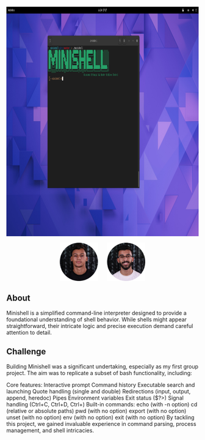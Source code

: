 <p align="center" >
<img src ="https://github.com/oussamaettaqui/Minishell/blob/main/pictures/run-minishell.png"  width='900px' height='600px'>
</p>
<p align="center">
  <img src ="https://github.com/oussamaettaqui/Minishell/blob/main/pictures/bchokri.png" width='100px' height='100px' >&nbsp;&nbsp;&nbsp;&nbsp;&nbsp;
  <img src ="https://github.com/oussamaettaqui/Minishell/blob/main/pictures/oettaqui.png" width='100px' height='100px'>
</p>

## About

Minishell is a simplified command-line interpreter designed to provide a foundational understanding of shell behavior. While shells might appear straightforward, their intricate logic and precise execution demand careful attention to detail.

## Challenge

Building Minishell was a significant undertaking, especially as my first group project. The aim was to replicate a subset of bash functionality, including:

Core features:
Interactive prompt
Command history
Executable search and launching
Quote handling (single and double)
Redirections (input, output, append, heredoc)
Pipes
Environment variables
Exit status ($?>)
Signal handling (Ctrl+C, Ctrl+D, Ctrl+)
Built-in commands:
echo (with -n option)
cd (relative or absolute paths)
pwd (with no option)
export (with no option)
unset (with no option)
env (with no option)
exit (with no option)
By tackling this project, we gained invaluable experience in command parsing, process management, and shell intricacies.
